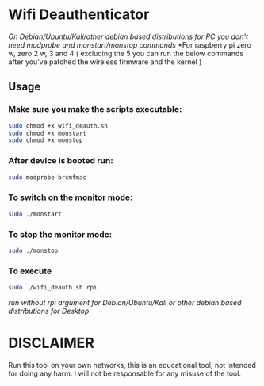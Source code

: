 # Wifi Deauthenticator

*On Debian/Ubuntu/Kali/other debian based distributions for PC you don't need modprobe and monstart/monstop commands*
*For raspberry pi zero w, zero 2 w, 3 and 4 ( excluding the 5 you can run the below commands after you've patched the wireless firmware and the kernel )

## Usage

### Make sure you make the scripts executable:

```bash
sudo chmod +x wifi_deauth.sh
sudo chmod +x monstart
sudo chmod +x monstop
```

### After device is booted run:

```bash 
sudo modprobe brcmfmac
```

### To switch on the monitor mode:

```bash
sudo ./monstart
```

### To stop the monitor mode:

```bash
sudo ./monstop
```

### To execute

```bash
sudo ./wifi_deauth.sh rpi
```
*run without rpi argument for Debian/Ubuntu/Kali or other debian based distributions for Desktop*

# DISCLAIMER

Run this tool on your own networks, this is an educational tool, not intended for doing any harm. I will not be responsable for any misuse of the tool.
